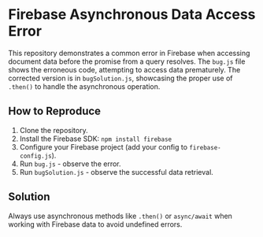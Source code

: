 # Firebase Asynchronous Data Access Error

This repository demonstrates a common error in Firebase when accessing document data before the promise from a query resolves.  The `bug.js` file shows the erroneous code, attempting to access data prematurely.  The corrected version is in `bugSolution.js`, showcasing the proper use of `.then()` to handle the asynchronous operation.

## How to Reproduce

1. Clone the repository.
2. Install the Firebase SDK: `npm install firebase`
3. Configure your Firebase project (add your config to `firebase-config.js`).
4. Run `bug.js` - observe the error.
5. Run `bugSolution.js` - observe the successful data retrieval.

## Solution

Always use asynchronous methods like `.then()` or `async/await` when working with Firebase data to avoid undefined errors.